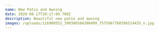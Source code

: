 ```yaml
---
name: New Patio and Awning
date: 2020-08-17T20:17:09.708Z
description: Beautiful new patio and awning
images: /uploads/116908552_399308584380499_7575967760396514435_n.jpg
---
```

